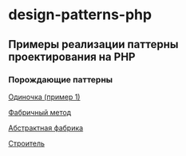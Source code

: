 # design-patterns-php
## Примеры реализации паттерны проектирования на PHP

### Порождающие паттерны

[Одиночка (пример 1)](https://github.com/annamuratov1987/design-patterns-php/blob/main/creational/singleton.php)

[Фабричный метод](https://github.com/annamuratov1987/design-patterns-php/blob/main/creational/factory_method.php)

[Абстрактная фабрика](https://github.com/annamuratov1987/design-patterns-php/blob/main/creational/abstract_factory.php)

[Строитель](https://github.com/annamuratov1987/design-patterns-php/blob/main/creational/builder.php)